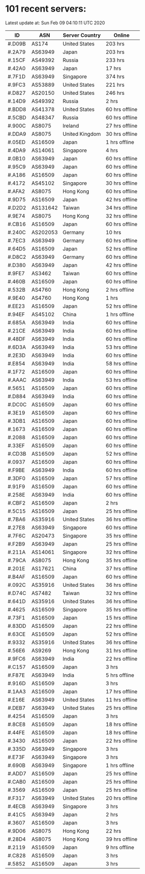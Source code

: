 # 101 recent servers:

Latest update at: Sun Feb 09 04:10:11 UTC 2020

| ID | ASN | Server Country | Online |
| -- | --- | -------------- | ------ |
| #.D09B | AS174 | United States | 203 hrs |
| #.2A79 | AS63949 | Japan | 203 hrs |
| #.15CF | AS49392 | Russia | 233 hrs |
| #.42A0 | AS63949 | Japan | 17 hrs |
| #.7F1D | AS63949 | Singapore | 374 hrs |
| #.9FC3 | AS53889 | United States | 221 hrs |
| #.D827 | AS20150 | United States | 246 hrs |
| #.14D9 | AS49392 | Russia | 2 hrs |
| #.BDD8 | AS41378 | United States | 60 hrs offline |
| #.5CBD | AS48347 | Russia | 60 hrs offline |
| #.900C | AS8075 | Ireland | 27 hrs offline |
| #.DDA9 | AS8075 | United Kingdom | 30 hrs offline |
| #.05ED | AS16509 | Japan | 1 hrs offline |
| #.4DA9 | AS14061 | Singapore | 4 hrs |
| #.0B10 | AS63949 | Japan | 60 hrs offline |
| #.95C9 | AS63949 | Japan | 60 hrs offline |
| #.A186 | AS16509 | Japan | 60 hrs offline |
| #.4172 | AS45102 | Singapore | 30 hrs offline |
| #.AFA2 | AS8075 | Hong Kong | 60 hrs offline |
| #.9D75 | AS16509 | Japan | 42 hrs offline |
| #.D2D2 | AS131642 | Taiwan | 34 hrs offline |
| #.9E74 | AS8075 | Hong Kong | 32 hrs offline |
| #.CB16 | AS16509 | Japan | 60 hrs offline |
| #.240C | AS202053 | Germany | 10 hrs |
| #.7EC3 | AS63949 | Germany | 60 hrs offline |
| #.64D5 | AS16509 | Japan | 52 hrs offline |
| #.D8C2 | AS63949 | Germany | 60 hrs offline |
| #.D380 | AS63949 | Japan | 42 hrs offline |
| #.9FE7 | AS3462 | Taiwan | 60 hrs offline |
| #.460B | AS16509 | Japan | 60 hrs offline |
| #.532B | AS4760 | Hong Kong | 2 hrs offline |
| #.9E40 | AS4760 | Hong Kong | 1 hrs |
| #.EE23 | AS16509 | Japan | 52 hrs offline |
| #.94EF | AS45102 | China | 1 hrs offline |
| #.685A | AS63949 | India | 60 hrs offline |
| #.21CE | AS63949 | India | 60 hrs offline |
| #.48DF | AS63949 | India | 60 hrs offline |
| #.6D3A | AS63949 | India | 53 hrs offline |
| #.2E3D | AS63949 | India | 60 hrs offline |
| #.E854 | AS63949 | India | 58 hrs offline |
| #.1F72 | AS16509 | Japan | 60 hrs offline |
| #.AAAC | AS63949 | India | 53 hrs offline |
| #.5651 | AS16509 | Japan | 60 hrs offline |
| #.D884 | AS63949 | India | 60 hrs offline |
| #.DC0C | AS16509 | Japan | 60 hrs offline |
| #.3E19 | AS16509 | Japan | 60 hrs offline |
| #.3DB1 | AS16509 | Japan | 60 hrs offline |
| #.1673 | AS16509 | Japan | 60 hrs offline |
| #.2088 | AS16509 | Japan | 60 hrs offline |
| #.33EF | AS16509 | Japan | 60 hrs offline |
| #.CD3B | AS16509 | Japan | 52 hrs offline |
| #.0937 | AS16509 | Japan | 60 hrs offline |
| #.F9BE | AS63949 | India | 60 hrs offline |
| #.3DF0 | AS16509 | Japan | 57 hrs offline |
| #.91F9 | AS16509 | Japan | 60 hrs offline |
| #.258E | AS63949 | India | 60 hrs offline |
| #.CBF2 | AS16509 | Japan | 2 hrs |
| #.5C15 | AS16509 | Japan | 25 hrs offline |
| #.7BA6 | AS35916 | United States | 36 hrs offline |
| #.27E8 | AS63949 | Singapore | 60 hrs offline |
| #.7F6C | AS20473 | Singapore | 35 hrs offline |
| #.F2B9 | AS63949 | Japan | 25 hrs offline |
| #.211A | AS14061 | Singapore | 32 hrs offline |
| #.79CA | AS8075 | Hong Kong | 35 hrs offline |
| #.201E | AS17621 | China | 37 hrs offline |
| #.B4AF | AS16509 | Japan | 60 hrs offline |
| #.092C | AS35916 | United States | 36 hrs offline |
| #.D74C | AS7482 | Taiwan | 32 hrs offline |
| #.641D | AS35916 | United States | 36 hrs offline |
| #.4625 | AS16509 | Singapore | 35 hrs offline |
| #.73F1 | AS16509 | Japan | 15 hrs offline |
| #.83DD | AS16509 | Japan | 22 hrs offline |
| #.63CE | AS16509 | Japan | 52 hrs offline |
| #.9332 | AS35916 | United States | 36 hrs offline |
| #.56E6 | AS9269 | Hong Kong | 31 hrs offline |
| #.9FC6 | AS63949 | India | 22 hrs offline |
| #.C157 | AS16509 | Japan | 3 hrs |
| #.F87E | AS63949 | India | 5 hrs offline |
| #.916D | AS16509 | Japan | 3 hrs |
| #.1AA3 | AS16509 | Japan | 17 hrs offline |
| #.E16E | AS63949 | United States | 11 hrs offline |
| #.DEB7 | AS63949 | United States | 25 hrs offline |
| #.4254 | AS16509 | Japan | 3 hrs |
| #.8CE8 | AS16509 | Japan | 18 hrs offline |
| #.44FE | AS16509 | Japan | 18 hrs offline |
| #.3430 | AS16509 | Japan | 22 hrs offline |
| #.335D | AS63949 | Singapore | 3 hrs |
| #.E73F | AS63949 | Singapore | 3 hrs |
| #.690B | AS63949 | Singapore | 1 hrs offline |
| #.ADD7 | AS16509 | Japan | 25 hrs offline |
| #.CAB0 | AS16509 | Japan | 25 hrs offline |
| #.3569 | AS16509 | Japan | 25 hrs offline |
| #.F317 | AS63949 | United States | 20 hrs offline |
| #.4ECB | AS63949 | Singapore | 3 hrs |
| #.41C5 | AS63949 | Japan | 2 hrs |
| #.3607 | AS16509 | Japan | 3 hrs |
| #.9D06 | AS8075 | Hong Kong | 22 hrs |
| #.28D4 | AS8075 | Hong Kong | 39 hrs offline |
| #.2119 | AS16509 | Japan | 9 hrs offline |
| #.C828 | AS16509 | Japan | 3 hrs |
| #.5852 | AS16509 | Japan | 3 hrs |

